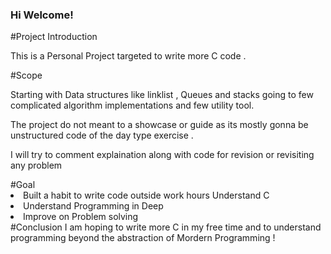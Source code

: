 ### Hi Welcome! 

<section>
#Project Introduction 

This is a Personal Project targeted to write more C code .
</section>

<section>
#Scope 

Starting with Data structures like linklist , Queues and stacks going to few complicated algorithm implementations and few utility tool.

The project do not meant to a showcase or guide as its mostly gonna be  unstructured code of the day type exercise . 

I will try to comment explaination along with code for revision or revisiting any problem 
</section>
<section>
#Goal 
    <li>
    Built a habit to write code outside work hours 
    Understand C 
    </li>

<li>
Understand Programming in Deep 
</li>

<li>
Improve on Problem solving 
</li>





</section>
<section>
#Conclusion 
I am hoping to write more C in my free time and to understand programming beyond the abstraction of Mordern Programming ! 

</section>